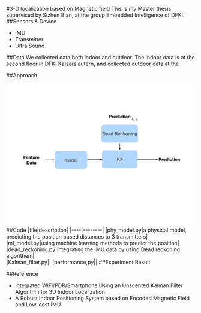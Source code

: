 #3-D localization based on Magnetic field
This is my Master thesis, supervised by Sizhen Bian, at the group Embedded Intelligence of DFKI.
##Sensors & Device
* IMU
* Transmitter
* Ultra Sound 


##Data
We collected data both indoor and outdoor. The indoor data is at the second floor in DFKI Kaiserslautern, and collected outdoor data at the 

##Approach

![](./figure/1.jpeg)
##Code
|file|description|
|----|--------|
|phy_model.py|a physical model, predicting the position based distances to 3 transmitters|
|ml_model.py|using machine learning methods to predict the position|
|dead_reckoning.py|Integrating the IMU data by using Dead reckoning algorithem|   
|Kalman_filter.py||
|performance,py||
##Experiment Result
 
##Reference
* Integrated WiFi/PDR/Smartphone Using an Unscented Kalman Filter Algorithm for 3D Indoor Localization
* A Robust Indoor Positioning System based on Encoded Magnetic Field and Low-cost IMU
